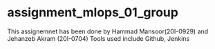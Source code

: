 # assignment_mlops_01_group
This assignemnet has been done by Hammad Mansoor(20I-0929) and Jehanzeb Akram (20I-0704)
Tools used include Github, Jenkins
